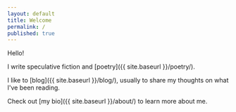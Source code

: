 ```yaml
---
layout: default
title: Welcome
permalink: /
published: true
---
```


Hello!

I write speculative fiction and [poetry]({{ site.baseurl }}/poetry/).

I like to [blog]({{ site.baseurl }}/blog/), usually to share my thoughts on what I've been reading.

Check out [my bio]({{ site.baseurl }}/about/) to learn more about me.
